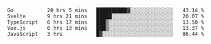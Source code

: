 <!--START_SECTION:waka-->
```text
Go           20 hrs 5 mins   ██████████▓░░░░░░░░░░░░░░   43.14 % 
Svelte       9 hrs 21 mins   █████░░░░░░░░░░░░░░░░░░░░   20.07 % 
TypeScript   6 hrs 17 mins   ███▒░░░░░░░░░░░░░░░░░░░░░   13.50 % 
Vue.js       6 hrs 13 mins   ███▒░░░░░░░░░░░░░░░░░░░░░   13.37 % 
JavaScript   3 hrs           █▓░░░░░░░░░░░░░░░░░░░░░░░   06.44 % 
```
<!--END_SECTION:waka-->
